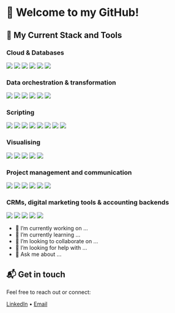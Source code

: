 # 👋 Welcome to my GitHub!

## 📌 My Current Stack and Tools

### Cloud & Databases
<p>
  <img src="https://img.shields.io/badge/Google%20Cloud-%234285F4.svg?logo=google-cloud&logoColor=white" />
  <img src="https://img.shields.io/badge/BigQuery-blue?logo=google-cloud" />
  <img src="https://img.shields.io/badge/Postgres-%23316192.svg?logo=postgresql&logoColor=white" />
  <img src="https://img.shields.io/badge/MySQL-4479A1?logo=mysql&logoColor=fff" />
  <img src="https://img.shields.io/badge/MariaDB-003545?logo=mariadb&logoColor=white" />
  <img src="https://img.shields.io/badge/SQLite-%2307405e.svg?logo=sqlite&logoColor=white" />
<p>
  
### Data orchestration & transformation
<p>
  <img src="https://img.shields.io/badge/dbt-red?logo=dbt" />
  <img src="https://custom-icon-badges.demolab.com/badge/ETL-9370DB?logo=etl-logo&logoColor=fff" />
  <img src="https://img.shields.io/badge/Airbyte-blue?logo=airbyte" />
  <img src="https://img.shields.io/badge/Airflow-blue?logo=apache-airflow" />
  <img src="https://img.shields.io/badge/Cron%20Schedule-green" />
  <img src="https://img.shields.io/badge/Argo-blue?logo=argo" />
<p>

### Scripting
<p>
  <img src="https://img.shields.io/badge/Anaconda-44A833?logo=anaconda&logoColor=fff" />
  <img src="https://img.shields.io/badge/Python-3.12-blue?logo=python" />
  <img src="https://img.shields.io/badge/Python-3.11-blue?logo=python" />
  <img src="https://img.shields.io/badge/Pandas-150458?logo=pandas&logoColor=fff" />
  <img src="https://img.shields.io/badge/R-4.2-blue?logo=r" />
  <img src="https://img.shields.io/badge/Google%20Apps%20Script-blue?logo=google-apps-script" />
  <img src="https://img.shields.io/badge/Google%20Sheets-blue?logo=google-sheets" />
  <img src="https://img.shields.io/badge/Microsoft%20Excel-green?logo=microsoft-excel" />
<p>

### Visualising
<p>
  <img src="https://img.shields.io/badge/Jupyter-Notebooks-orange?logo=jupyter" />
  <img src="https://img.shields.io/badge/Looker-blue?logo=looker" />
  <img src="https://custom-icon-badges.demolab.com/badge/Power%20BI-F1C912?logo=power-bi&logoColor=fff" />
  <img src="https://custom-icon-badges.demolab.com/badge/Tableau-0176D3?logo=tableau&logoColor=fff" />
  <img src="https://img.shields.io/badge/DataCamp-blue?logo=datacamp" />
<p>

### Project management and communication
</p>  
  <img src="https://img.shields.io/badge/Jira-0052CC?logo=jira&logoColor=fff" />
  <img src="https://img.shields.io/badge/Confluence-blue?logo=confluence" />
  <img src="https://img.shields.io/badge/Figma-F24E1E?logo=figma&logoColor=white" />
  <img src="https://img.shields.io/badge/Slack-4A154B?logo=slack&logoColor=fff" />
  <img src="https://img.shields.io/badge/Trello-0052CC?logo=trello&logoColor=fff" />
  <img src="https://img.shields.io/badge/Zoom-2D8CFF?logo=zoom&logoColor=white" />
</p>
  
### CRMs, digital marketing tools & accounting backends
<p>
  <img src="https://img.shields.io/badge/Salesforce-blue?logo=salesforce" />
  <img src="https://img.shields.io/badge/Google%20Analytics-—-blue?logo=google-analytics" />
  <img src="https://img.shields.io/badge/Facebook%20Ads-—-blue?logo=facebook" />
  <img src="https://img.shields.io/badge/Workday-blue?logo=workday" />
  <img src="https://img.shields.io/badge/QuickBooks-green?logo=quickbooks" />
<p>

- 🔭 I’m currently working on ...
- 🌱 I’m currently learning ...
- 👯 I’m looking to collaborate on ...
- 🤔 I’m looking for help with ...
- 💬 Ask me about ...

## 📬 Get in touch

Feel free to reach out or connect:

[LinkedIn](https://www.linkedin.com/in/jeremie-amoroso/) • [Email](mailto:amorosojeremie@gmail.com)

